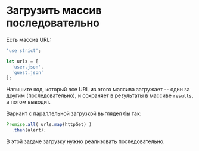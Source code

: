 
# Загрузить массив последовательно

Есть массив URL:

```js run
'use strict';

let urls = [
  'user.json',
  'guest.json'
];
```

Напишите код, который все URL из этого массива загружает -- один за другим (последовательно), и сохраняет в результаты в массиве `results`, а потом выводит.

Вариант с параллельной загрузкой выглядел бы так:

```js
Promise.all( urls.map(httpGet) )
  .then(alert);
```

В этой задаче загрузку нужно реализовать последовательно.

